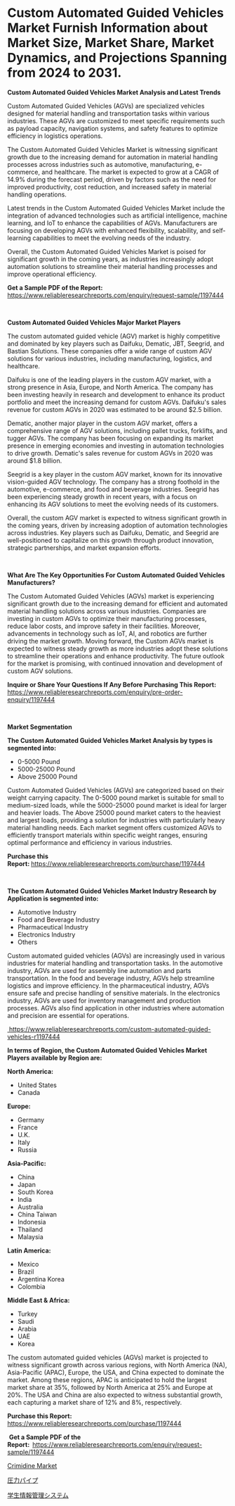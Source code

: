<p><h1>Custom Automated Guided Vehicles Market Furnish Information about Market Size, Market Share, Market Dynamics, and Projections Spanning from 2024 to 2031.</h1></p><p><strong>Custom Automated Guided Vehicles Market Analysis and Latest Trends</strong></p>
<p><p>Custom Automated Guided Vehicles (AGVs) are specialized vehicles designed for material handling and transportation tasks within various industries. These AGVs are customized to meet specific requirements such as payload capacity, navigation systems, and safety features to optimize efficiency in logistics operations.</p><p>The Custom Automated Guided Vehicles Market is witnessing significant growth due to the increasing demand for automation in material handling processes across industries such as automotive, manufacturing, e-commerce, and healthcare. The market is expected to grow at a CAGR of 14.9% during the forecast period, driven by factors such as the need for improved productivity, cost reduction, and increased safety in material handling operations.</p><p>Latest trends in the Custom Automated Guided Vehicles Market include the integration of advanced technologies such as artificial intelligence, machine learning, and IoT to enhance the capabilities of AGVs. Manufacturers are focusing on developing AGVs with enhanced flexibility, scalability, and self-learning capabilities to meet the evolving needs of the industry.</p><p>Overall, the Custom Automated Guided Vehicles Market is poised for significant growth in the coming years, as industries increasingly adopt automation solutions to streamline their material handling processes and improve operational efficiency.</p></p>
<p><strong>Get a Sample PDF of the Report:&nbsp;</strong> <a href="https://www.reliableresearchreports.com/enquiry/request-sample/1197444">https://www.reliableresearchreports.com/enquiry/request-sample/1197444</a></p>
<p>&nbsp;</p>
<p><strong>Custom Automated Guided Vehicles Major Market Players</strong></p>
<p><p>The custom automated guided vehicle (AGV) market is highly competitive and dominated by key players such as Daifuku, Dematic, JBT, Seegrid, and Bastian Solutions. These companies offer a wide range of custom AGV solutions for various industries, including manufacturing, logistics, and healthcare.</p><p>Daifuku is one of the leading players in the custom AGV market, with a strong presence in Asia, Europe, and North America. The company has been investing heavily in research and development to enhance its product portfolio and meet the increasing demand for custom AGVs. Daifuku's sales revenue for custom AGVs in 2020 was estimated to be around $2.5 billion.</p><p>Dematic, another major player in the custom AGV market, offers a comprehensive range of AGV solutions, including pallet trucks, forklifts, and tugger AGVs. The company has been focusing on expanding its market presence in emerging economies and investing in automation technologies to drive growth. Dematic's sales revenue for custom AGVs in 2020 was around $1.8 billion.</p><p>Seegrid is a key player in the custom AGV market, known for its innovative vision-guided AGV technology. The company has a strong foothold in the automotive, e-commerce, and food and beverage industries. Seegrid has been experiencing steady growth in recent years, with a focus on enhancing its AGV solutions to meet the evolving needs of its customers.</p><p>Overall, the custom AGV market is expected to witness significant growth in the coming years, driven by increasing adoption of automation technologies across industries. Key players such as Daifuku, Dematic, and Seegrid are well-positioned to capitalize on this growth through product innovation, strategic partnerships, and market expansion efforts.</p></p>
<p>&nbsp;</p>
<p><strong>What Are The Key Opportunities For Custom Automated Guided Vehicles Manufacturers?</strong></p>
<p><p>The Custom Automated Guided Vehicles (AGVs) market is experiencing significant growth due to the increasing demand for efficient and automated material handling solutions across various industries. Companies are investing in custom AGVs to optimize their manufacturing processes, reduce labor costs, and improve safety in their facilities. Moreover, advancements in technology such as IoT, AI, and robotics are further driving the market growth. Moving forward, the Custom AGVs market is expected to witness steady growth as more industries adopt these solutions to streamline their operations and enhance productivity. The future outlook for the market is promising, with continued innovation and development of custom AGV solutions.</p></p>
<p><strong>Inquire or Share Your Questions If Any Before Purchasing This Report:</strong> <a href="https://www.reliableresearchreports.com/enquiry/pre-order-enquiry/1197444">https://www.reliableresearchreports.com/enquiry/pre-order-enquiry/1197444</a></p>
<p>&nbsp;</p>
<p><strong>Market Segmentation</strong></p>
<p><strong>The Custom Automated Guided Vehicles Market Analysis by types is segmented into:</strong></p>
<p><ul><li>0-5000 Pound</li><li>5000-25000 Pound</li><li>Above 25000 Pound</li></ul></p>
<p><p>Custom Automated Guided Vehicles (AGVs) are categorized based on their weight carrying capacity. The 0-5000 pound market is suitable for small to medium-sized loads, while the 5000-25000 pound market is ideal for larger and heavier loads. The Above 25000 pound market caters to the heaviest and largest loads, providing a solution for industries with particularly heavy material handling needs. Each market segment offers customized AGVs to efficiently transport materials within specific weight ranges, ensuring optimal performance and efficiency in various industries.</p></p>
<p><strong>Purchase this Report:&nbsp;</strong><a href="https://www.reliableresearchreports.com/purchase/1197444">https://www.reliableresearchreports.com/purchase/1197444</a></p>
<p>&nbsp;</p>
<p><strong>The Custom Automated Guided Vehicles Market Industry Research by Application is segmented into:</strong></p>
<p><ul><li>Automotive Industry</li><li>Food and Beverage Industry</li><li>Pharmaceutical Industry</li><li>Electronics Industry</li><li>Others</li></ul></p>
<p><p>Custom automated guided vehicles (AGVs) are increasingly used in various industries for material handling and transportation tasks. In the automotive industry, AGVs are used for assembly line automation and parts transportation. In the food and beverage industry, AGVs help streamline logistics and improve efficiency. In the pharmaceutical industry, AGVs ensure safe and precise handling of sensitive materials. In the electronics industry, AGVs are used for inventory management and production processes. AGVs also find application in other industries where automation and precision are essential for operations.</p></p>
<p><a href="https://www.reliableresearchreports.com/custom-automated-guided-vehicles-r1197444">&nbsp;https://www.reliableresearchreports.com/custom-automated-guided-vehicles-r1197444</a></p>
<p><strong>In terms of Region, the Custom Automated Guided Vehicles Market Players available by Region are:</strong></p>
<p>
    <p> <strong> North America: </strong>
        <ul>
            <li>United States</li>
            <li>Canada</li>
        </ul>
        </p> 
    <p> <strong> Europe: </strong>
        <ul>
            <li>Germany</li>
            <li>France</li>
            <li>U.K.</li>
            <li>Italy</li>
            <li>Russia</li>
        </ul>
        </p> 
    <p> <strong> Asia-Pacific: </strong>
        <ul>
            <li>China</li>
            <li>Japan</li>
            <li>South Korea</li>
            <li>India</li>
            <li>Australia</li>
            <li>China Taiwan</li>
            <li>Indonesia</li>
            <li>Thailand</li>
            <li>Malaysia</li>
        </ul>
        </p> 
    <p> <strong> Latin America: </strong>
        <ul>
            <li>Mexico</li>
            <li>Brazil</li>
            <li>Argentina Korea</li>
            <li>Colombia</li>
        </ul>
        </p> 
    <p> <strong> Middle East & Africa: </strong>
        <ul>
            <li>Turkey</li>
            <li>Saudi</li>
            <li>Arabia</li>
            <li>UAE</li>
            <li>Korea</li>
        </ul>
    </p>
    </p>
<p><p>The custom automated guided vehicles (AGVs) market is projected to witness significant growth across various regions, with North America (NA), Asia-Pacific (APAC), Europe, the USA, and China expected to dominate the market. Among these regions, APAC is anticipated to hold the largest market share at 35%, followed by North America at 25% and Europe at 20%. The USA and China are also expected to witness substantial growth, each capturing a market share of 12% and 8%, respectively.</p></p>
<p><strong>Purchase this Report: </strong><a href="https://www.reliableresearchreports.com/purchase/1197444">https://www.reliableresearchreports.com/purchase/1197444</a></p>
<p>&nbsp;<strong>Get a Sample PDF of the Report:&nbsp;&nbsp;</strong><a href="https://www.reliableresearchreports.com/enquiry/request-sample/1197444">https://www.reliableresearchreports.com/enquiry/request-sample/1197444</a></p>
<p><strong></strong></p>
<p><p><a href="https://issuu.com/reportprime-2/docs/crimidine-market-size-2030.pptx">Crimidine Market</a></p><p><a href="https://medium.com/@alfaro.etbn_52903/%E5%9C%A7%E5%8A%9B%E3%83%91%E3%82%A4%E3%83%97%E5%B8%82%E5%A0%B4%E3%81%AE%E3%83%88%E3%83%AC%E3%83%B3%E3%83%89%E3%81%A8%E5%B8%82%E5%A0%B4%E5%88%86%E6%9E%90%E3%81%AF-2024%E5%B9%B4%E3%81%8B%E3%82%892031%E5%B9%B4%E3%81%BE%E3%81%A7%E3%81%AE%E6%9C%9F%E9%96%93%E3%81%AB%E4%BA%88%E6%B8%AC%E3%81%95%E3%82%8C%E3%81%A6%E3%81%84%E3%81%BE%E3%81%99-7403021b2624">圧力パイプ</a></p><p><a href="https://medium.com/@lawrencewatkins654/%E7%94%9F%E5%BE%92%E6%83%85%E5%A0%B1%E7%AE%A1%E7%90%86%E3%82%B7%E3%82%B9%E3%83%86%E3%83%A0%E5%B8%82%E5%A0%B4%E8%A6%8F%E6%A8%A1-cagr-%E3%83%88%E3%83%AC%E3%83%B3%E3%83%892024-2030-9983f1ce2357">学生情報管理システム</a></p></p>